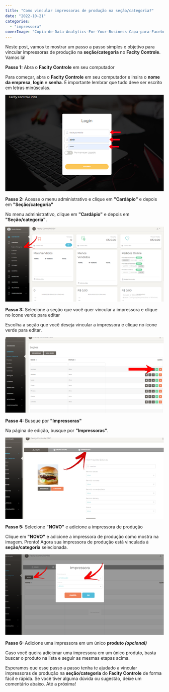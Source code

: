 ```yaml
---
title: "Como vincular impressoras de produção na seção/categoria?"
date: "2022-10-21"
categories: 
  - "impressora"
coverImage: "Copia-de-Data-Analytics-For-Your-Business-Capa-para-Facebook-1640-×-724-px-18-1.png"
---
```


Neste post, vamos te mostrar um passo a passo simples e objetivo para vincular impressoras de produção na **seção/categoria** no **Facity Controle**. Vamos lá!

**Passo 1:** Abra o **Facity Controle** em seu computador

Para começar, abra o **Facity Controle** em seu computador e insira o **nome da empresa**, **login** e **senha**. É importante lembrar que tudo deve ser escrito em letras minúsculas.

![](images/image-29.png)

**Passo 2:** Acesse o menu administrativo e clique em **"Cardápio"** e depois em **"Seção/categoria"**

No menu administrativo, clique em **"Cardápio"** e depois em **"Seção/categoria"**.

![](images/image-30-1024x483.png)

**Passo 3:** Selecione a seção que você quer vincular a impressora e clique no ícone verde para editar

Escolha a seção que você deseja vincular a impressora e clique no ícone verde para editar.

![](images/editarimpressora-1024x487.png)

**Passo 4:** Busque por **"Impressoras"**

Na página de edição, busque por **"Impressoras"**.

![](images/impressora-1024x525.png)

**Passo 5:** Selecione **"NOVO"** e adicione a impressora de produção

Clique em **"NOVO"** e adicione a impressora de produção como mostra na imagem. Pronto! Agora sua impressora de produção está vinculada à **seção/categoria** selecionada.

![](images/novoimpressora-1024x520.png)

**Passo 6:** Adicione uma impressora em um único **produto _(opcional)_**

Caso você queira adicionar uma impressora em um único produto, basta buscar o produto na lista e seguir as mesmas etapas acima.

Esperamos que esse passo a passo tenha te ajudado a vincular impressoras de produção na **seção/categoria** do **Facity Controle** de forma fácil e rápida. Se você tiver alguma dúvida ou sugestão, deixe um comentário abaixo. Até a próxima!
